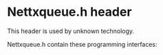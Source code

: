 # Nettxqueue.h header


This header is used by unknown technology.

Nettxqueue.h contain these programming interfaces:

